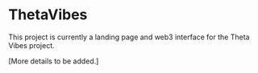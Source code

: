 # ThetaVibes

This project is currently a landing page and web3 interface for the Theta Vibes project.

[More details to be added.]